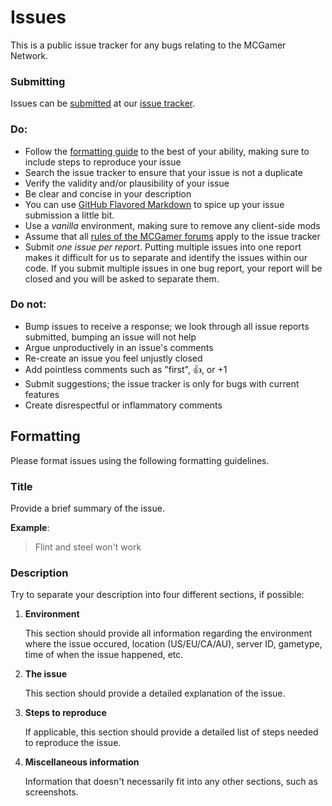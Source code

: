 Issues
======

This is a public issue tracker for any bugs relating to the MCGamer Network.

### Submitting
Issues can be [submitted](https://github.com/MCGamerNetwork/Issues/issues/new) at our [issue tracker](https://github.com/MCGamerNetwork/Issues/issues).

### Do:

* Follow the [formatting guide](#formatting) to the best of your ability, making sure to include steps to reproduce your issue
* Search the issue tracker to ensure that your issue is not a duplicate
* Verify the validity and/or plausibility of your issue
* Be clear and concise in your description
* You can use [GitHub Flavored Markdown](http://github.github.com/github-flavored-markdown/) to spice up your issue submission a little bit.
* Use a *vanilla* environment, making sure to remove any client-side mods
* Assume that all [rules of the MCGamer forums](http://www.minecraftsurvivalgames.com/threads/mcsg-updated-rules-version-3-0.12254/) apply to the issue tracker
* Submit *one issue per report*. Putting multiple issues into one report makes it difficult for us to separate and identify the issues within our code. If you submit multiple issues in one bug report, your report will be closed and you will be asked to separate them.

### Do not:

* Bump issues to receive a response; we look through all issue reports submitted, bumping an issue will not help
* Argue unproductively in an issue's comments
* Re-create an issue you feel unjustly closed
* Add pointless comments such as "first", :+1:, or +1
* Submit suggestions; the issue tracker is only for bugs with current features
* Create disrespectful or inflammatory comments

## Formatting

Please format issues using the following formatting guidelines.

### Title

Provide a brief summary of the issue.

**Example**:

> Flint and steel won't work

### Description

Try to separate your description into four different sections, if possible:

1. **Environment**

    This section should provide all information regarding the environment where the issue occured, location (US/EU/CA/AU), server ID, gametype, time of when the issue happened, etc.

2. **The issue**

    This section should provide a detailed explanation of the issue.

3. **Steps to reproduce**

    If applicable, this section should provide a detailed list of steps needed to reproduce the issue.

4. **Miscellaneous information**

    Information that doesn't necessarily fit into any other sections, such as screenshots.
